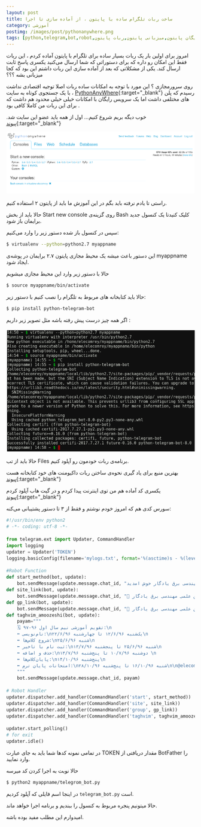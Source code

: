```yaml
---
layout: post
title: ساخت ربات تلگرام ساده با پایتون ، از آماده سازی تا اجرا
category: آموزشی
postimg: /images/post/pythonanywhere.png
tags: [python,telegram,bot,robot,پایتون,تلگرام,ربات,بات تلگرام,هاست رایگان پایتون,میزبانی پایتون,ربات پایتون]
---
```

امروز برای اولین بار یک ربات بسیار ساده برای تلگرام با پایتون آماده کردم ، این ربات فقط این امکان رو داره که برای دستوراتی که شما ارسال می‌کنید یکسری پاسخ ثابت ارسال کند.
یکی از مشکلاتی که بعد از آماده سازی این ربات داشتم این بود که کجا میزبانی بشه ؟؟؟

روی سرورمجازی ؟ این مورد با توجه به امکانات ساده ربات اصلا توجیه اقتصادی نداشت ، با یک جستجوی کوتاه به سایت [PythonAnyWhere](https://www.pythonanywhere.com){:target="_blank"} رسیدم که پلن های مختلفی داشت اما یک سرویس رایگان با امکانات خیلی خیلی محدود هم داشت که برای این ربات من کاملا کافی بود .

خوب دیگه بریم شروع کنیم...  اول از همه باید عضو این سایت شد.  [پیوند](https://www.pythonanywhere.com/registration/register/beginner/){:target="_blank"}

![Dashboard](/images/post/pythonanywhere.png)

راستی تا یادم نرفته باید بگم در این آموزش ما باید از پایتون ۲ استفاده کنیم.

حالا باید از بخش Start new console روی گزینه‌ی Bash کلیک کنیدتا یک کنسول جدید برایمان باز شود.

سپس در کنسول باز شده دستور زیر را وارد می‌کنیم:

```bash
$ virtualenv --python=python2.7 myappname
```

این دستور باعث میشه یک محیط مجازی پایتون ۲.۷ برایمان در پوشه‌ی myappname ایجاد شود.

حالا با دستور زیر وارد این محیط مجازی میشویم

```bash
$ source myappname/bin/activate
```

حالا باید کتابخانه های مربوط به تلگرام را نصب کنیم با دستور زیر:

```bash
$ pip install python-telegram-bot
```

اگر همه چیز درست پیش رفته باشه مثل تصویر زیر داریم :

![Bash-Console](/images/post/bash-console.png)

حالا باید از تب Files برنامه‌ی ربات خودمون رو آپلود کنیم.

بهترین منبع برای یاد گیری نحوه‌ی ساختن ربات داکیومنت های خود کتابخانه هست [پیوند](https://python-telegram-bot.readthedocs.io/en/stable/){:target="_blank"}

یکسری کد آماده هم من توی اینترنت پیدا کردم و در گیت هاب آپلود کردم [پیوند](https://github.com/rasoolsf/python-telegram-bot-sample){:target="_blank"}

سورس کدی هم که امروز خودم نوشتم و فقط از ۳ تا دستور پشتیبانی می‌کنه:

```python
#!/usr/bin/env python2
# -*- coding: utf-8 -*-

from telegram.ext import Updater, CommandHandler
import logging
updater = Updater('TOKEN')
logging.basicConfig(filename='mylogs.txt', format='%(asctime)s - %(levelname)s - %(message)s',level=logging.INFO)

#Robot Function
def start_method(bot, update):
    bot.sendMessage(update.message.chat_id, "به ربات تلگرام انجمن مهندسی برق یادگار خوش امدید.")
def site_link(bot, update):
    bot.sendMessage(update.message.chat_id, "🔗 آدرس سایت انجمن علمی مهندسی برق یادگار:\nhttp://elecom-rey.ir")
def gp_link(bot, update):
    bot.sendMessage(update.message.chat_id, "👥 لینک گروه انجمن علمی مهندسی برق یادگار:\nhttps://t.me/joinchat/AAAAAELj1_CHowd_zNaphA")
def taghvim_amoozeshi(bot, update):
    payam="""
    🗓 تقویم آموزشی نیم سال اول ۹۶-۹۷:\n
    ⬅ نام‌نویسی:\nیک‌شنبه ۱۲/۶/۹۶ تا چهارشنبه ۲۲/۶/۹۶\n
    ⬅ شروع کلاس‌ها:\nشنبه ۲۵/۶/۹۶\n
    ⬅ ثبت نام با تاخیر:\nشنبه ۲۵/۶/۹۶ تا پنجشنبه ۱۳/۷/۹۶\n
    ⬅ حذف و اضافه:\nدوشنبه ۱۰/۷/۹۶ تا پنج‌شنبه ۱۳/۷/۹۶ \n
    ⬅ پایان‌کلاس‌ها:\nپنج‌شنبه ۱۴/۱۰/۹۶\n
    ⬅ امتحانات پایان ترم:\nشنبه ۱۶/۱۰/۹۶ تا پنج‌شنبه ۲۸/۱۰/۹۶\n\n@elecomrey_bot
    """
    bot.sendMessage(update.message.chat_id, payam)

# Robot Handler
updater.dispatcher.add_handler(CommandHandler('start', start_method))
updater.dispatcher.add_handler(CommandHandler('site', site_link))
updater.dispatcher.add_handler(CommandHandler('group', gp_link))
updater.dispatcher.add_handler(CommandHandler('taghvim', taghvim_amoozeshi))

updater.start_polling()
# for exit
updater.idle()
```

در تمامی نمونه کدها شما باید به جای عبارت TOKEN مقدار دریافتی از BotFather را وارد نمایید.

حالا نوبت به اجرا کردن کد میرسه

```bash
$ python2 myappname/telegrom_bot.py
```

در اینجا اسم فایلی که آپلود کردیم `telegram_bot.py` است.

حالا میتونیم پنجره مربوط به کنسول را ببندیم و برنامه اجرا خواهد ماند.

امیدوارم این مطلب مفید بوده باشه.